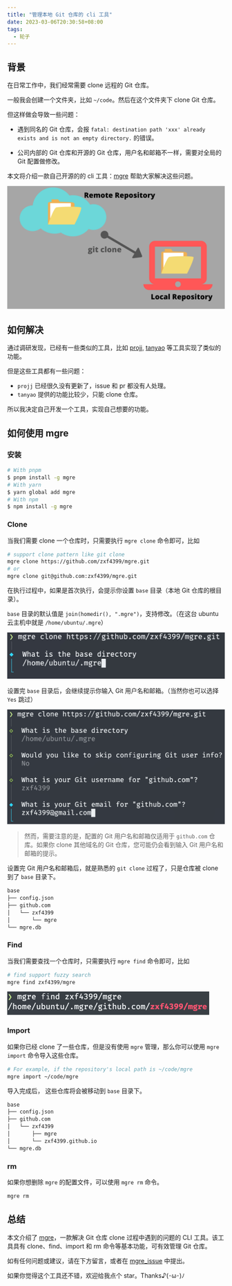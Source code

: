 ```yaml
---
title: "管理本地 Git 仓库的 cli 工具"
date: 2023-03-06T20:30:58+08:00
tags:
  - 轮子
---
```


## 背景

在日常工作中，我们经常需要 clone 远程的 Git 仓库。

一般我会创建一个文件夹，比如 `~/code`。然后在这个文件夹下 clone Git 仓库。

但这样做会导致一些问题：

- 遇到同名的 Git 仓库，会报 `fatal: destination path 'xxx' already exists and is not an empty directory.` 的错误。

- 公司内部的 Git 仓库和开源的 Git 仓库，用户名和邮箱不一样，需要对全局的 Git 配置做修改。

本文将介绍一款自己开源的的 cli 工具：[mgre](https://github.com/zxf4399/mgre) 帮助大家解决这些问题。

![git_clone_to_local_repo](https://raw.githubusercontent.com/zxf4399/oss/main/2023/03/07/1623155541-103268.png)

<!-- more -->

## 如何解决

通过调研发现，已经有一些类似的工具，比如 [projj](https://github.com/popomore/projj), [tanyao](https://github.com/xn-sakina/tanyao) 等工具实现了类似的功能。

但是这些工具都有一些问题：

- `projj` 已经很久没有更新了，issue 和 pr 都没有人处理。
- `tanyao` 提供的功能比较少，只能 clone 仓库。

所以我决定自己开发一个工具，实现自己想要的功能。

## 如何使用 mgre

### 安装

```bash
# With pnpm
$ pnpm install -g mgre
# With yarn
$ yarn global add mgre
# With npm
$ npm install -g mgre
```

### Clone

当我们需要 clone 一个仓库时，只需要执行 `mgre clone` 命令即可，比如

```bash
# support clone pattern like git clone
mgre clone https://github.com/zxf4399/mgre.git
# or
mgre clone git@github.com:zxf4399/mgre.git
```

在执行过程中，如果是首次执行，会提示你设置 `base` 目录（本地 Git 仓库的根目录）。

`base` 目录的默认值是 `join(homedir(), ".mgre")`，支持修改。（在这台 ubuntu 云主机中就是 `/home/ubuntu/.mgre`）

![what_is_the_base_directory](https://raw.githubusercontent.com/zxf4399/oss/main/2023/03/06/oz6ivU.jpg)

设置完 `base` 目录后，会继续提示你输入 Git 用户名和邮箱。（当然你也可以选择 `Yes` 跳过）

![git_username_email](https://raw.githubusercontent.com/zxf4399/oss/main/2023/03/06/keMUlk.png)

> 然而，需要注意的是，配置的 Git 用户名和邮箱仅适用于 `github.com` 仓库。如果你 clone 其他域名的 Git 仓库，您可能仍会看到输入 Git 用户名和邮箱的提示。

设置完 Git 用户名和邮箱后，就是熟悉的 `git clone` 过程了，只是仓库被 clone 到了 `base` 目录下。

```bash
base
├── config.json
├── github.com
│   └── zxf4399
│       └── mgre
└── mgre.db
```

### Find

当我们需要查找一个仓库时，只需要执行 `mgre find` 命令即可，比如

```bash
# find support fuzzy search
mgre find zxf4399/mgre
```

![find](https://raw.githubusercontent.com/zxf4399/oss/main/2023/03/07/hCZHLr.png)

### Import

如果你已经 clone 了一些仓库，但是没有使用 `mgre` 管理，那么你可以使用 `mgre import` 命令导入这些仓库。

```bash
# For example, if the repository's local path is ~/code/mgre
mgre import ~/code/mgre
```

导入完成后， 这些仓库将会被移动到 `base` 目录下。

```bash
base
├── config.json
├── github.com
│   └── zxf4399
│       ├── mgre
│       └── zxf4399.github.io
└── mgre.db

```

### rm

如果你想删除 `mgre` 的配置文件，可以使用 `mgre rm` 命令。

```bash
mgre rm
```

## 总结

本文介绍了 [mgre](https://github.com/zxf4399/mgre)，一款解决 Git 仓库 clone 过程中遇到的问题的 CLI 工具。该工具具有 clone、find、import 和 rm 命令等基本功能，可有效管理 Git 仓库。

如有任何问题或建议，请在下方留言，或者在 [mgre_issue](https://github.com/zxf4399/mgre/issues) 中提出。

如果你觉得这个工具还不错，欢迎给我点个 star。Thanks♪(･ω･)ﾉ
